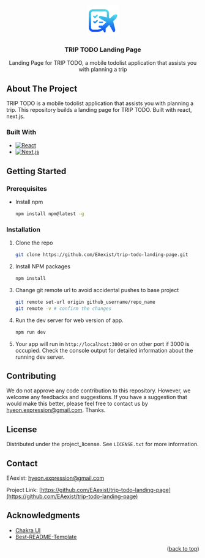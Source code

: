 <!-- Improved compatibility of back to top link: See: https://github.com/othneildrew/Best-README-Template/pull/73 -->
<a id="readme-top"></a>
<!--
*** Thanks for checking out the Best-README-Template. If you have a suggestion
*** that would make this better, please fork the repo and create a pull request
*** or simply open an issue with the tag "enhancement".
*** Don't forget to give the project a star!
*** Thanks again! Now go create something AMAZING! :D
-->



<!-- PROJECT SHIELDS -->
<!--
*** I'm using markdown "reference style" links for readability.
*** Reference links are enclosed in brackets [ ] instead of parentheses ( ).
*** See the bottom of this document for the declaration of the reference variables
*** for contributors-url, forks-url, etc. This is an optional, concise syntax you may use.
*** https://www.markdownguide.org/basic-syntax/#reference-style-links
-->


<!-- PROJECT LOGO -->
<br />
<div align="center">
  <a href="https://github.com/EAexist/trip-todo">
    <img src="public/static/app/logo.png" alt="Logo" width="80" height="80">
  </a>

<h3 align="center">TRIP TODO Landing Page</h3>

  <p align="center">
    Landing Page for TRIP TODO, a mobile todolist application that assists you with planning a trip 
  </p>
</div>



<!-- TABLE OF CONTENTS -->



<!-- ABOUT THE PROJECT -->
## About The Project

  TRIP TODO is a mobile todolist application that assists you with planning a trip. This repository builds a landing page for TRIP TODO. Built with react, next.js.
  


### Built With

* [![React][React.js]][React-url]
* [![Next.js][Next.js]][Next-url]
  


<!-- GETTING STARTED -->
## Getting Started

### Prerequisites

* Install npm
  ```sh
  npm install npm@latest -g
  ```


### Installation

1. Clone the repo
   ```sh
   git clone https://github.com/EAexist/trip-todo-landing-page.git
   ```
2. Install NPM packages
   ```sh
   npm install
   ```
3. Change git remote url to avoid accidental pushes to base project
   ```sh
   git remote set-url origin github_username/repo_name
   git remote -v # confirm the changes
   ```
4. Run the dev server for web version of app. 
   ```sh
   npm run dev
   ```
5. Your app will run in `http://localhost:3000` or on other port if 3000 is occupied. Check the console output for detailed information about the running dev server.  
   



<!-- CONTRIBUTING -->
## Contributing

We do not approve any code contribution to this repository. However, we welcome any feedbacks and suggestions. If you have a suggestion that would make this better, please feel free to contact us by hyeon.expression@gmail.com. Thanks.  




<!-- LICENSE -->
## License

Distributed under the project_license. See `LICENSE.txt` for more information.  




<!-- CONTACT -->
## Contact

EAexist: hyeon.expression@gmail.com


Project Link: [https://github.com/EAexist/trip-todo-landing-page](https://github.com/EAexist/trip-todo-landing-page)




<!-- ACKNOWLEDGMENTS -->
## Acknowledgments

* [Chakra UI](https://github.com/infinitered/ignite)
* [Best-README-Template](https://github.com/EAexist/Best-README-Template)

<p align="right">(<a href="#readme-top">back to top</a>)</p>



<!-- MARKDOWN LINKS & IMAGES -->
<!-- https://www.markdownguide.org/basic-syntax/#reference-style-links -->
[Next.js]: https://img.shields.io/badge/next.js-000000?style=for-the-badge&logo=nextdotjs&logoColor=white
[Next-url]: https://nextjs.org/
[React.js]: https://img.shields.io/badge/React-20232A?style=for-the-badge&logo=react&logoColor=61DAFB
[React-url]: https://reactjs.org/
